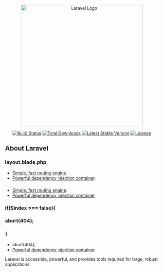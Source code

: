 <p align="center"><a href="https://laravel.com" target="_blank"><img src="https://raw.githubusercontent.com/laravel/art/master/logo-lockup/5%20SVG/2%20CMYK/1%20Full%20Color/laravel-logolockup-cmyk-red.svg" width="400" alt="Laravel Logo"></a></p>

<p align="center">
<a href="https://github.com/laravel/framework/actions"><img src="https://github.com/laravel/framework/workflows/tests/badge.svg" alt="Build Status"></a>
<a href="https://packagist.org/packages/laravel/framework"><img src="https://img.shields.io/packagist/dt/laravel/framework" alt="Total Downloads"></a>
<a href="https://packagist.org/packages/laravel/framework"><img src="https://img.shields.io/packagist/v/laravel/framework" alt="Latest Stable Version"></a>
<a href="https://packagist.org/packages/laravel/framework"><img src="https://img.shields.io/packagist/l/laravel/framework" alt="License"></a>
</p>

## About Laravel

### layout.blade.php

- [Simple, fast routing engine](https://laravel.com/docs/routing).
- [Powerful dependency injection container](https://laravel.com/docs/container).

### <link href="{{url('css\tailwind.css')}}" rel="stylesheet" />

- [Simple, fast routing engine](https://laravel.com/docs/routing).
- [Powerful dependency injection container](https://laravel.com/docs/container).

### if($index === false){
###     abort(404);
### }

-  abort(404);
- [Powerful dependency injection container](https://laravel.com/docs/container).

Laravel is accessible, powerful, and provides tools required for large, robust applications.
